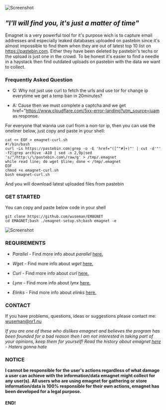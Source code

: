 ![Screenshot](https://nr1.nu/emagnet-banner.png)

## _"I'll will find you, it's just a matter of time"_

Emagnet is a very powerful tool for it's purpose wich is to capture email addresses and especially leaked databases uploaded on pastebin since it's almost impossible to find them when they are out of latest top 10 list on https://pastebin.com. Either they have been deleted by pastebin's techs or the upload is just one in the crowd. To be honest it's easier to find a needle in a haystack then find outdated uploads on pastebin with the data we want to collect.

### Frequently Asked Question

- Q: Why not just use curl to fetch the urls and use tor for change ip everytime we get a temp ban in 20minutes?

- A: Cause then we must complete a captcha and we get href="https://www.cloudflare.com/5xx-error-landing?utm_source=iuam as response. 

For everyone that wanna use curl from a non-tor ip, then you can use the oneliner below, just copy and paste in your shell:

    cat << EOF > emagnet-curl.sh
    #!/bin/bash
    curl -Ls https://pastebin.com|grep -o -E 'href="([^"#]+)"' | cut -d'"' -f2|grep archive -A10 | sed -n 2,9p|sed 's/^/http:\/\/pastebin.com\/raw/g' > /tmp/.emagnet
    while read line; do wget $line; done < /tmp/.emagnet
    EOF
    chmod +x emagnet-curl.sh
    bash emagnet-curl.sh 
    
And you will download latest uploaded files from pastebin
### GET STARTED

  You can copy and paste below code in your shell 

    git clone https://github.com/wuseman/EMAGNET
    cd EMAGNET;bash ./emagnet-setup.sh;bash emagnet -e
    
 ![Screenshot](https://nr1.nu/emagnet-howto.gif)

### REQUIREMENTS

- _Parallel_ - Find more info about _parallel_ [here.](https://www.gnu.org/software/parallel/)

- _Wget_     - Find more info about _wget_ [here.](https://www.gnu.org/software/wget/)

- _Curl_    - Find more info about _curl_ [here.](https://github.com/curl/curl)

- _Lynx_     - Find more info about _lynx_ [here.](https://lynx.browser.org/)

- _Elinks_   - Find more info about _elinks_ [here.](http://elinks.or.cz/)

### CONTACT 

  If you have problems, questions, ideas or suggestions please contact me: wuseman@nr1.nu

_If you are one of these who dislikes emagnet and believes the program has been founded for a bad reason then I am not interested in taking part of your opinions, keep them
for yourself! Read the history about emagnet [here](https://github.com/wuseman/EMAGNET/wiki/About) - Haters gonna hate_

### NOTICE

**I cannot be responsible for the user's actions regardless of what damage a user can achieve with the information/data emagnet might collect for any user(s). All users who are 
using emagnet for gathering or store information/data is 100% responsible for their own actions, emagnet has been developed for a legal purpose.**

#### END!




